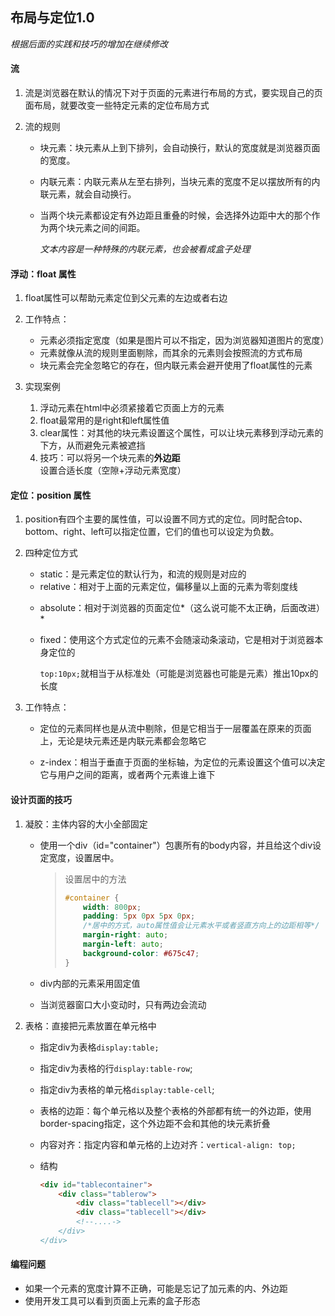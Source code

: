 ## 布局与定位1.0

*根据后面的实践和技巧的增加在继续修改*

#### 流

1. 流是浏览器在默认的情况下对于页面的元素进行布局的方式，要实现自己的页面布局，就要改变一些特定元素的定位布局方式

2. 流的规则

   - 块元素：块元素从上到下排列，会自动换行，默认的宽度就是浏览器页面的宽度。

   - 内联元素：内联元素从左至右排列，当块元素的宽度不足以摆放所有的内联元素，就会自动换行。

   - 当两个块元素都设定有外边距且重叠的时候，会选择外边距中大的那个作为两个块元素之间的间距。

     *文本内容是一种特殊的内联元素，也会被看成盒子处理*

     

#### 浮动：float 属性

1. float属性可以帮助元素定位到父元素的左边或者右边
2. 工作特点：
   * 元素必须指定宽度（如果是图片可以不指定，因为浏览器知道图片的宽度）
   * 元素就像从流的规则里面剔除，而其余的元素则会按照流的方式布局
   * 块元素会完全忽略它的存在，但内联元素会避开使用了float属性的元素

3. 实现案例
   1. 浮动元素在html中必须紧接着它页面上方的元素
   2. float最常用的是right和left属性值
   3. clear属性：对其他的块元素设置这个属性，可以让块元素移到浮动元素的下方，从而避免元素被遮挡
   4. 技巧：可以将另一个块元素的**外边距**设置合适长度（空隙+浮动元素宽度）

#### 定位：position 属性

1. position有四个主要的属性值，可以设置不同方式的定位。同时配合top、bottom、right、left可以指定位置，它们的值也可以设定为负数。

2. 四种定位方式

   * static：是元素定位的默认行为，和流的规则是对应的
   * relative：相对于上面的元素定位，偏移量以上面的元素为零刻度线

   - absolute：相对于浏览器的页面定位*（这么说可能不太正确，后面改进）*

   - fixed：使用这个方式定位的元素不会随滚动条滚动，它是相对于浏览器本身定位的

     `top:10px;`就相当于从标准处（可能是浏览器也可能是元素）推出10px的长度

3. 工作特点：

   * 定位的元素同样也是从流中剔除，但是它相当于一层覆盖在原来的页面上，无论是块元素还是内联元素都会忽略它

   * z-index：相当于垂直于页面的坐标轴，为定位的元素设置这个值可以决定它与用户之间的距离，或者两个元素谁上谁下

     

#### 设计页面的技巧

1. 凝胶：主体内容的大小全部固定

   * 使用一个div（id="container"）包裹所有的body内容，并且给这个div设定宽度，设置居中。

     > 设置居中的方法
     >
     > ```css
     > #container {
     >     width: 800px;
     >     padding: 5px 0px 5px 0px;
     >     /*居中的方式，auto属性值会让元素水平或者竖直方向上的边距相等*/
     >     margin-right: auto;
     >     margin-left: auto;
     >     background-color: #675c47;
     > }
     > ```
     >
     > 

   * div内部的元素采用固定值

   * 当浏览器窗口大小变动时，只有两边会流动

2. 表格：直接把元素放置在单元格中

   * 指定div为表格`display:table;`

   * 指定div为表格的行`display:table-row`;

   * 指定div为表格的单元格`display:table-cell`;

   * 表格的边距：每个单元格以及整个表格的外部都有统一的外边距，使用border-spacing指定，这个外边距不会和其他的块元素折叠

   * 内容对齐：指定内容和单元格的上边对齐：`vertical-align: top;`

   * 结构

     ```html
     <div id="tablecontainer">
         <div class="tablerow">
             <div class="tablecell"></div>
             <div class="tablecell"></div>
             <!--....->
         </div>
     </div>
     ```

#### 编程问题

* 如果一个元素的宽度计算不正确，可能是忘记了加元素的内、外边距
* 使用开发工具可以看到页面上元素的盒子形态